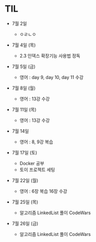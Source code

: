 
# TIL




* 7월 2일
  * ㅇㄹㄴㅇ

* 7월 4일 (목)
  * 2.3 인덱스 확장기능 사용법 정독
  
* 7월 5일 (금)
  * 영어 : day 9, day 10, day 11 수강

* 7월 8일 (월)
  * 영어 : 13강 수강

* 7월 11일 (목)
  * 영어 : 13강 수강

* 7월 14일 
  * 영어 : 8, 9강 복습

* 7월 17일 (토)
  * Docker 공부
  * 토이 프로젝트 세팅

* 7월 22일 (월)
  * 영어 : 6장 복습 16장 수강


* 7월 25일 (목)
  * 알고리즘 LinkedList 풀이 CodeWars

* 7월 26일 (금)
  * 알고리즘 LinkedList 풀이 CodeWars
